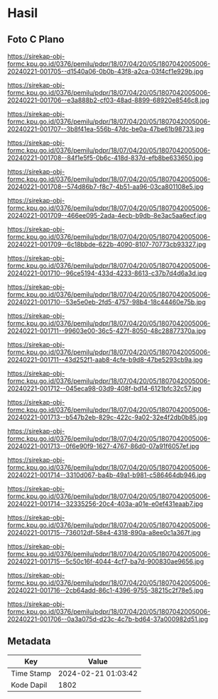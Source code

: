 # Hasil

## Foto C Plano

https://sirekap-obj-formc.kpu.go.id/0376/pemilu/pdpr/18/07/04/20/05/1807042005006-20240221-001705--d1540a06-0b0b-43f8-a2ca-03f4cf1e929b.jpg

https://sirekap-obj-formc.kpu.go.id/0376/pemilu/pdpr/18/07/04/20/05/1807042005006-20240221-001706--e3a888b2-cf03-48ad-8899-68920e8546c8.jpg

https://sirekap-obj-formc.kpu.go.id/0376/pemilu/pdpr/18/07/04/20/05/1807042005006-20240221-001707--3b8f41ea-556b-47dc-be0a-47be61b98733.jpg

https://sirekap-obj-formc.kpu.go.id/0376/pemilu/pdpr/18/07/04/20/05/1807042005006-20240221-001708--84f1e5f5-0b6c-418d-837d-efb8be633650.jpg

https://sirekap-obj-formc.kpu.go.id/0376/pemilu/pdpr/18/07/04/20/05/1807042005006-20240221-001708--574d86b7-f8c7-4b51-aa96-03ca801108e5.jpg

https://sirekap-obj-formc.kpu.go.id/0376/pemilu/pdpr/18/07/04/20/05/1807042005006-20240221-001709--466ee095-2ada-4ecb-b9db-8e3ac5aa6ecf.jpg

https://sirekap-obj-formc.kpu.go.id/0376/pemilu/pdpr/18/07/04/20/05/1807042005006-20240221-001709--6c18bbde-622b-4090-8107-70773cb93327.jpg

https://sirekap-obj-formc.kpu.go.id/0376/pemilu/pdpr/18/07/04/20/05/1807042005006-20240221-001710--96ce5194-433d-4233-8613-c37b7d4d6a3d.jpg

https://sirekap-obj-formc.kpu.go.id/0376/pemilu/pdpr/18/07/04/20/05/1807042005006-20240221-001710--53e5e0eb-2fd5-4757-98b4-18c44460e75b.jpg

https://sirekap-obj-formc.kpu.go.id/0376/pemilu/pdpr/18/07/04/20/05/1807042005006-20240221-001711--99603e00-36c5-427f-8050-48c28877370a.jpg

https://sirekap-obj-formc.kpu.go.id/0376/pemilu/pdpr/18/07/04/20/05/1807042005006-20240221-001711--43d252f1-aab8-4cfe-b9d8-47be5293cb9a.jpg

https://sirekap-obj-formc.kpu.go.id/0376/pemilu/pdpr/18/07/04/20/05/1807042005006-20240221-001712--045eca98-03d9-408f-bd14-6121bfc32c57.jpg

https://sirekap-obj-formc.kpu.go.id/0376/pemilu/pdpr/18/07/04/20/05/1807042005006-20240221-001713--b547b2eb-829c-422c-9a02-32e4f2db0b85.jpg

https://sirekap-obj-formc.kpu.go.id/0376/pemilu/pdpr/18/07/04/20/05/1807042005006-20240221-001713--0f6e90f9-1627-4767-86d0-07a91f6057ef.jpg

https://sirekap-obj-formc.kpu.go.id/0376/pemilu/pdpr/18/07/04/20/05/1807042005006-20240221-001714--3310d067-ba4b-49a1-b981-c586464db946.jpg

https://sirekap-obj-formc.kpu.go.id/0376/pemilu/pdpr/18/07/04/20/05/1807042005006-20240221-001714--32335256-20c4-403a-a01e-e0ef431eaab7.jpg

https://sirekap-obj-formc.kpu.go.id/0376/pemilu/pdpr/18/07/04/20/05/1807042005006-20240221-001715--736012df-58e4-4318-890a-a8ee0c1a367f.jpg

https://sirekap-obj-formc.kpu.go.id/0376/pemilu/pdpr/18/07/04/20/05/1807042005006-20240221-001715--5c50c16f-4044-4cf7-ba7d-900830ae9656.jpg

https://sirekap-obj-formc.kpu.go.id/0376/pemilu/pdpr/18/07/04/20/05/1807042005006-20240221-001716--2cb64add-86c1-4396-9755-38215c2f78e5.jpg

https://sirekap-obj-formc.kpu.go.id/0376/pemilu/pdpr/18/07/04/20/05/1807042005006-20240221-001706--0a3a075d-d23c-4c7b-bd64-37a000982d51.jpg


## Metadata

| Key        | Value               |
| ---------- | ------------------- |
| Time Stamp | 2024-02-21 01:03:42 |
| Kode Dapil | 1802                |



